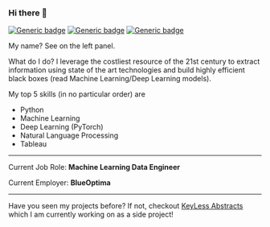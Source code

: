 ### Hi there 👋

[![Generic badge](https://img.shields.io/badge/LinkedIn-japkeeratsingh-blue.svg)](https://www.linkedin.com/in/japkeeratsingh/)
[![Generic badge](https://img.shields.io/badge/Email-japkeerat21@gmail.com-red.svg)](mailto:japkeerat21@gmail.com)
[![Generic badge](https://img.shields.io/badge/Blog-japkeerat21.pythonanywhere.com-green.svg)](japkeerat21.pythonanywhere.com)


My name? See on the left panel.

What do I do? I leverage the costliest resource of the 21st century to extract information using state of the art technologies and build highly efficient black boxes (read Machine Learning/Deep Learning models).

My top 5 skills (in no particular order) are
* Python
* Machine Learning
* Deep Learning (PyTorch)
* Natural Language Processing
* Tableau


---

Current Job Role: **Machine Learning Data Engineer**

Current Employer: **BlueOptima**

---

Have you seen my projects before? If not, checkout [KeyLess Abstracts](https://github.com/Japkeerat/Keyless-Abstracts) which I am currently working on as a side project!


